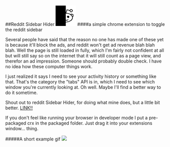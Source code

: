 ##Reddit Sidebar Hider ![icon](https://raw.githubusercontent.com/kiddico/Reddit-Sidebar-Hider/master/images/reddit_64.png)
####a simple chrome extension to toggle the reddit sidebar

Several people have said that the reason no one has made one of these yet is because it'll block the ads, and reddit won't get ad revenue blah blah blah. Well the page is still loaded in fully, which I'm fairly not confident at all but will still say so on the internet that it will still count as a page view, and therefor an ad impression. Someone should probably double check. I have no idea how these computer things work.

I just realized it says I need to see your activity history or something like that. That's the category the "tabs" API is in, which I need to see which window you're currently looking at. Oh well. Maybe I'll find a better way to do it sometime.

Shout out to reddit Sidebar Hider, for doing what mine does, but a little bit better.
[LINK!!](https://chrome.google.com/webstore/detail/reddit-sidebar-hider/gadkijfpineeapfidmlddbaiemjigpdb?hl=en)

If you don't feel like running your browser in developer mode I put a pre-packaged crx in the packaged folder. Just drag it into your extensions window... thing.

#####A short example gif
<img src="http://i.imgur.com/C4VnGyA.gif" height="600"/>

